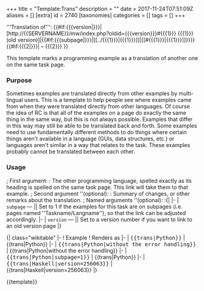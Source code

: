 +++
title = "Template:Trans"
description = ""
date = 2017-11-24T07:51:09Z
aliases = []
[extra]
id = 2740
[taxonomies]
categories = []
tags = []
+++

<includeonly><div class="examplemeta translation">'''Translation of''': {{#if:{{{version|}}}|[http://{{SERVERNAME}}/mw/index.php?oldid={{{version}}}#{{{1}}} {{{1}}} (old version)]|{{#if:{{{subpage|}}}|[[../{{{1}}}|{{{1}}}]]|[[#{{{1}}}|{{{1}}}]]}}}}{{#if:{{{2|}}}| &ndash; {{{2}}} }}</div></includeonly><noinclude>

This template marks a programming example as a translation of another one on the same task page.


### Purpose


Sometimes examples are translated directly from other examples by multi-lingual users. This is a template to help people see where examples came from when they were translated directly from other languages. Of course the idea of RC is that all of the examples on a page do exactly the same thing in the same way, but this is not always possible. Examples that differ in this way may still be able to be translated back and forth. Some examples need to use fundamentally different methods to do things where certain things aren't available in a language (GUIs, data structures, etc.) or languages aren't similar in a way that relates to the task. These examples probably cannot be translated between each other.


### Usage


; First argument:
: The other programming language, spelled exactly as its heading is spelled on the same task page. This link will take them to that example.
; Second argument ''(optional):
: Summary of changes, or other remarks about the translation.
; Named arguments ''(optional):
:{|
|-
| <code>subpage</code> &mdash;  || Set to 1 if the examples for this task are on subpages (i.e. pages named ''Taskname/Langname''), so that the link can be adjusted accordingly.
|-
| <code>version</code> &mdash;  || Set to a version number if you want to link to an old version page
|}

{| class="wikitable"
|-
! Example
! Renders as
|-
| <tt><nowiki>{{trans|Python}}</nowiki></tt>
| {{trans|Python}}
|-
| <tt><nowiki>{{trans|Python|without the error handling}}</nowiki></tt>
| {{trans|Python|without the error handling}}
|-
| <tt><nowiki>{{trans|Python|subpage=1}}</nowiki></tt>
| {{trans|Python}}
|-
| <tt><nowiki>{{trans|Haskell|version=256063}}</nowiki></tt>
| {{trans|Haskell|version=256063}}
|}

{{template}}</noinclude>
